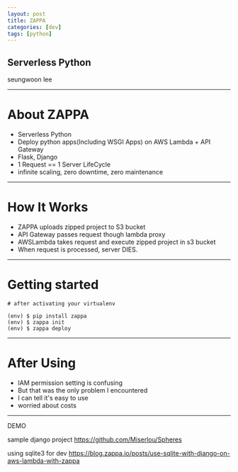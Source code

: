 ```yaml
---
layout: post
title: ZAPPA
categories: [dev]
tags: [python]
---
```

<!-- $theme: gaia -->
## Serverless Python
seungwoon lee

---
# About ZAPPA

- Serverless Python
- Deploy python apps(Including WSGI Apps) on
AWS Lambda + API Gateway
- Flask, Django
- 1 Request == 1 Server LifeCycle
- infinite scaling, zero downtime, zero maintenance

---
# How It Works

- ZAPPA uploads zipped project to S3 bucket
- API Gateway passes request though lambda proxy
- AWSLambda takes request and execute zipped project in s3 bucket
- When request is processed, server DIES.

---
# Getting started

```
# after activating your virtualenv

(env) $ pip install zappa
(env) $ zappa init
(env) $ zappa deploy
```

---
# After Using

- IAM permission setting is confusing
- But that was the only problem I encountered
- I can tell it's easy to use
- worried about costs

---
DEMO

sample django project
https://github.com/Miserlou/Spheres

using sqlite3 for dev
https://blog.zappa.io/posts/use-sqlite-with-django-on-aws-lambda-with-zappa
